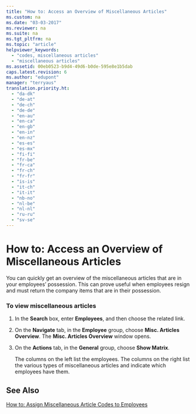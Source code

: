 ```yaml
---
title: "How to: Access an Overview of Miscellaneous Articles"
ms.custom: na
ms.date: "03-03-2017"
ms.reviewer: na
ms.suite: na
ms.tgt_pltfrm: na
ms.topic: "article"
helpviewer_keywords: 
  - "codes, miscellaneous articles"
  - "miscellaneous articles"
ms.assetid: 00eb0523-b9d4-49d6-b0de-595e8e1b5dab
caps.latest.revision: 6
ms.author: "edupont"
manager: "terryaus"
translation.priority.ht: 
  - "da-dk"
  - "de-at"
  - "de-ch"
  - "de-de"
  - "en-au"
  - "en-ca"
  - "en-gb"
  - "en-in"
  - "en-nz"
  - "es-es"
  - "es-mx"
  - "fi-fi"
  - "fr-be"
  - "fr-ca"
  - "fr-ch"
  - "fr-fr"
  - "is-is"
  - "it-ch"
  - "it-it"
  - "nb-no"
  - "nl-be"
  - "nl-nl"
  - "ru-ru"
  - "sv-se"
---
```

# How to: Access an Overview of Miscellaneous Articles
You can quickly get an overview of the miscellaneous articles that are in your employees’ possession. This can prove useful when employees resign and must return the company items that are in their possession.  
  
### To view miscellaneous articles  
  
1.  In the **Search** box, enter **Employees**, and then choose the related link.  
  
2.  On the **Navigate** tab, in the **Employee** group, choose **Misc. Articles Overview**. The **Misc. Articles Overview** window opens.  
  
3.  On the **Actions** tab, in the **General** group, choose **Show Matrix**.  
  
     The columns on the left list the employees. The columns on the right list the various types of miscellaneous articles and indicate which employees have them.  
  
## See Also  
 [How to: Assign Miscellaneous Article Codes to Employees](../HumanResources/how-to-assign-miscellaneous-article-codes-to-employees.md)
